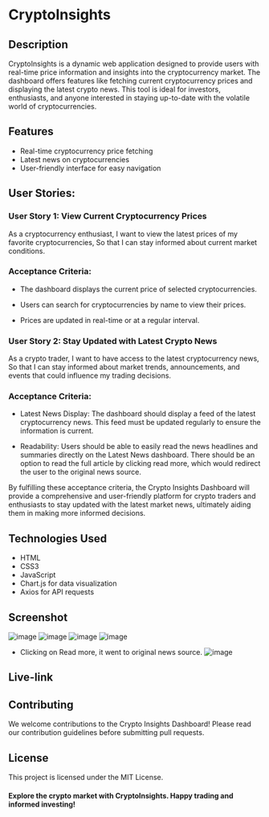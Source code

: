 # CryptoInsights
## Description
CryptoInsights is a dynamic web application designed to provide users with real-time price information and insights into the cryptocurrency market. The dashboard offers features like fetching current cryptocurrency prices and displaying the latest crypto news. This tool is ideal for investors, enthusiasts, and anyone interested in staying up-to-date with the volatile world of cryptocurrencies.

## Features
- Real-time cryptocurrency price fetching
- Latest news on cryptocurrencies
- User-friendly interface for easy navigation

## User Stories:
### User Story 1: View Current Cryptocurrency Prices
As a cryptocurrency enthusiast,
I want to view the latest prices of my favorite cryptocurrencies,
So that I can stay informed about current market conditions.

### Acceptance Criteria:

- The dashboard displays the current price of selected cryptocurrencies.

- Users can search for cryptocurrencies by name to view their prices.

- Prices are updated in real-time or at a regular interval.

### User Story 2: Stay Updated with Latest Crypto News
As a crypto trader,
I want to have access to the latest cryptocurrency news,
So that I can stay informed about market trends, announcements, and events that could influence my trading decisions.

### Acceptance Criteria:
- Latest News Display: The dashboard should display a feed of the latest cryptocurrency news. This feed must be updated regularly to ensure the information is current.

- Readability: Users should be able to easily read the news headlines and summaries directly on the Latest News dashboard. There should be an option to read the full article by clicking read more, which would 
  redirect the user to the original news source.

By fulfilling these acceptance criteria, the Crypto Insights Dashboard will provide a comprehensive and user-friendly platform for crypto traders and enthusiasts to stay updated with the latest market news, ultimately aiding them in making more informed decisions.

## Technologies Used
- HTML
- CSS3
- JavaScript
- Chart.js for data visualization
- Axios for API requests

## Screenshot
![image](https://github.com/UmmulColumbia/CryptoInsights/assets/156148729/a243c869-1943-4a51-bb52-88c48b4113db)
![image](https://github.com/UmmulColumbia/CryptoInsights/assets/156148729/c8e733c4-7c1c-4d02-8881-148a1ebcc30a)
![image](https://github.com/UmmulColumbia/CryptoInsights/assets/156148729/0114cb56-392c-4e72-ba59-20d27f5c6c92)
![image](https://github.com/UmmulColumbia/CryptoInsights/assets/156148729/5ad249b1-d909-4ab7-aa31-b554553fd19d)
- Clicking on Read more, it went to original news source.
![image](https://github.com/UmmulColumbia/CryptoInsights/assets/156148729/5c927547-2d35-492d-8072-145043bc5c32)

## Live-link


## Contributing
We welcome contributions to the Crypto Insights Dashboard! Please read our contribution guidelines before submitting pull requests.

## License
This project is licensed under the MIT License.

#### Explore the crypto market with CryptoInsights. Happy trading and informed investing!
